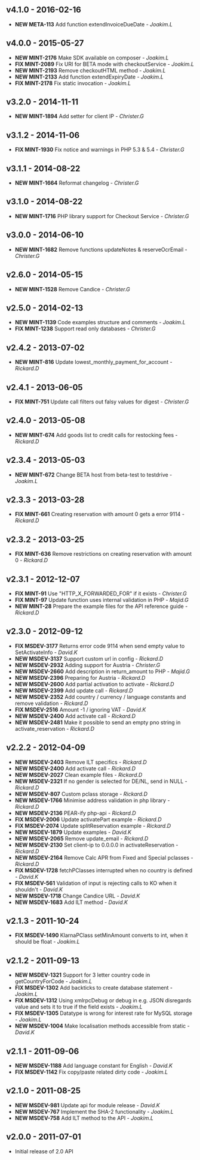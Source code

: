 ## v4.1.0 - 2016-02-16
- **NEW META-113** Add function extendInvoiceDueDate - *Joakim.L*

## v4.0.0 - 2015-05-27
- **NEW MINT-2176** Make SDK available on composer - *Joakim.L*
- **FIX MINT-2089** Fix URI for BETA mode with checkoutService - *Joakim.L*
- **NEW MINT-2193** Remove checkoutHTML method - *Joakim.L*
- **NEW MINT-2133** Add function extendExpiryDate - *Joakim.L*
- **FIX MINT-2178** Fix static invocation - *Joakim.L*

## v3.2.0 - 2014-11-11
- **NEW MINT-1894** Add setter for client IP - *Christer.G*

## v3.1.2 - 2014-11-06
- **FIX MINT-1930** Fix notice and warnings in PHP 5.3 & 5.4 - *Christer.G*

## v3.1.1 - 2014-08-22
- **NEW MINT-1664** Reformat changelog - *Christer.G*

## v3.1.0 - 2014-08-22
- **NEW MINT-1716** PHP library support for Checkout Service - *Christer.G*

## v3.0.0 - 2014-06-10
- **NEW MINT-1682** Remove functions updateNotes & reserveOcrEmail - *Christer.G*

## v2.6.0 - 2014-05-15
- **NEW MINT-1528** Remove Candice - *Christer.G*

## v2.5.0 - 2014-02-13
- **NEW MINT-1139** Code examples structure and comments - *Joakim.L*
- **FIX MINT-1238** Support read only databases - *Christer.G*

## v2.4.2 - 2013-07-02
- **NEW MINT-816** Update lowest_monthly_payment_for_account - *Rickard.D*

## v2.4.1 - 2013-06-05
- **FIX MINT-751** Update call filters out falsy values for digest - *Christer.G*

## v2.4.0 - 2013-05-08
- **NEW MINT-674** Add goods list to credit calls for restocking fees - *Rickard.D*

## v2.3.4 - 2013-05-03
- **NEW MINT-672** Change BETA host from beta-test to testdrive - *Joakim.L*

## v2.3.3 - 2013-03-28
- **FIX MINT-661** Creating reservation with amount 0 gets a error 9114 - *Rickard.D*

## v2.3.2 - 2013-03-25
- **FIX MINT-636** Remove restrictions on creating reservation with amount 0 - *Rickard.D*

## v2.3.1 - 2012-12-07
- **FIX MINT-91** Use "HTTP_X_FORWARDED_FOR" if it exists - *Christer.G*
- **FIX MINT-97** Update function uses internal validation in PHP - *Majid.G*
- **NEW MINT-28** Prepare the example files for the API reference guide - *Rickard.D*

## v2.3.0 - 2012-09-12
- **FIX MSDEV-3177** Returns error code 9114 when send empty value to SetActivateInfo - *David.K*
- **NEW MSDEV-3137** Support custom url in config - *Rickard.D*
- **NEW MSDEV-2932** Adding support for Austria - *Christer.G*
- **NEW MSDEV-2660** Add description in return_amount to PHP - *Majid.G*
- **NEW MSEDV-2396** Preparing for Austria - *Rickard.D*
- **NEW MSDEV-2600** Add partial activation to activate - *Rickard.D*
- **NEW MSDEV-2399** Add update call - *Rickard.D*
- **NEW MSDEV-2352** Add country / currency / language constants and remove validation - *Rickard.D*
- **FIX MSDEV-2516** Amount -1 / ignoring VAT - *David.K*
- **NEW MSDEV-2400** Add activate call - *Rickard.D*
- **NEW MSDEV-2481** Make it possible to send an empty pno string in activate_reservation - *Rickard.D*

## v2.2.2 - 2012-04-09
- **NEW MSDEV-2403** Remove ILT specifics - *Rickard.D*
- **NEW MSDEV-2400** Add activate call - *Rickard.D*
- **NEW MSDEV-2027** Clean example files - *Rickard.D*
- **NEW MSDEV-2321** If no gender is selected for DE/NL, send in NULL - *Rickard.D*
- **NEW MSDEV-807** Custom pclass storage - *Rickard.D*
- **NEW MSDEV-1766** Minimise address validation in php library - *Rickard.D*
- **NEW MSDEV-2136** PEAR-ify php-api - *Rickard.D*
- **FIX MSDEV-2006** Update activatePart example - *Rickard.D*
- **FIX MSDEV-2074** Update splitReservation example - *Rickard.D*
- **NEW MSDEV-1879** Update examples - *David.K*
- **NEW MSDEV-2065** Remove update_email - *Rickard.D*
- **NEW MSDEV-2130** Set client-ip to 0.0.0.0 in activateReservation - *Rickard.D*
- **NEW MSDEV-2164** Remove Calc APR from Fixed and Special pclasses - *Rickard.D*
- **FIX MSDEV-1728** fetchPClasses interrupted when no country is defined - *David.K*
- **FIX MSDEV-561** Validation of input is rejecting calls to KO when it shouldn't - *David.K*
- **NEW MSDEV-1718** Change Candice URL - *David.K*
- **NEW MSDEV-1683** Add ILT method - *David.K*


## v2.1.3 - 2011-10-24
- **FIX MSDEV-1490** KlarnaPClass setMinAmount converts to int, when it should be float - *Joakim.L*

## v2.1.2 - 2011-09-13
- **NEW MSDEV-1321** Support for 3 letter country code in getCountryForCode - *Joakim.L*
- **FIX MSDEV-1302** Add backticks to create database statement - *Joakim.L*
- **FIX MSDEV-1312** Using xmlrpcDebug or debug in e.g. JSON disregards value and sets it to true if the field exists - *Joakim.L*
- **FIX MSDEV-1305** Datatype is wrong for interest rate for MySQL storage - *Joakim.L*
- **NEW MSDEV-1004** Make localisation methods accessible from static - *David.K*

## v2.1.1 - 2011-09-06
- **NEW MSDEV-1188** Add language constant for English - *David.K*
- **FIX MSDEV-1142** Fix copy/paste related dirty code - *Joakim.L*

## v2.1.0 - 2011-08-25
- **NEW MSDEV-981** Update api for module release - *David.K*
- **NEW MSDEV-767** Implement the SHA-2 functionality - *Joakim.L*
- **NEW MSDEV-758** Add ILT method to the API - *Joakim.L*

## v2.0.0 - 2011-07-01
- Initial release of 2.0 API
